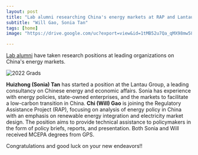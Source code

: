 ```yaml
---
layout: post
title: "Lab alumni researching China's energy markets at RAP and Lantau Group"
subtitle: "Will Gao, Sonia Tan"
tags: [home]
image: "https://drive.google.com/uc?export=view&id=1tMB52u7Qa_qMX98mw58OyXh-YxvgFog6"

---
```


[Lab alumni](/about/) have taken research positions at leading organizations on China's energy markets.

![2022 Grads](https://drive.google.com/uc?export=view&id=1tMB52u7Qa_qMX98mw58OyXh-YxvgFog6)

**Huizhong (Sonia) Tan** has started a position at the Lantau Group, a leading consultancy on Chinese energy and economic affairs. Sonia has experience with energy policies, state-owned enterprises, and the markets to facilitate a low-carbon transition in China. **Chi (Will) Gao** is joining the Regulatory Assistance Project (RAP), focusing on analysis of energy policy in China with an emphasis on renewable energy integration and electricity market design. The position aims to provide technical assistance to policymakers in the form of policy briefs, reports, and presentation. Both Sonia and Will received MCEPA degrees from GPS.

Congratulations and good luck on your new endeavors!!

